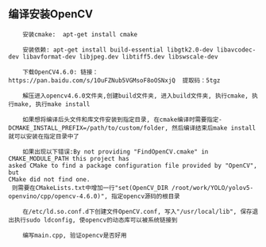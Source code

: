 
## 编译安装OpenCV

        安装cmake:  apt-get install cmake

        安装依赖: apt-get install build-essential libgtk2.0-dev libavcodec-dev libavformat-dev libjpeg.dev libtiff5.dev libswscale-dev

        下载OpenCV4.6.0: 链接：https://pan.baidu.com/s/1OuFZNub5VGMsoF8oOSNxjQ  提取码：5tgz

        解压进入opencv4.6.0文件夹,创建build文件夹, 进入build文件夹, 执行cmake, 执行make, 执行make install
        
        如果想将编译后头文件和库文件安装到指定目录, 在cmake编译时需要指定-DCMAKE_INSTALL_PREFIX=/path/to/custom/folder, 然后编译结束后make install就可以安装在指定目录中了
        
        如果出现以下错误:By not providing "FindOpenCV.cmake" in CMAKE_MODULE_PATH this project has
    asked CMake to find a package configuration file provided by "OpenCV", but
    CMake did not find one.
     则需要在CMakeLists.txt中增加一行"set(OpenCV_DIR /root/work/YOLO/yolov5-openvino/cpp/opencv-4.6.0)", 指定opencv源码的根目录
    
        在/etc/ld.so.conf.d下创建文件OpenCV.conf, 写入"/usr/local/lib", 保存退出执行sudo ldconfig, 使opencv的动态库可以被系统链接到
    
        编写main.cpp, 验证opencv是否好用
